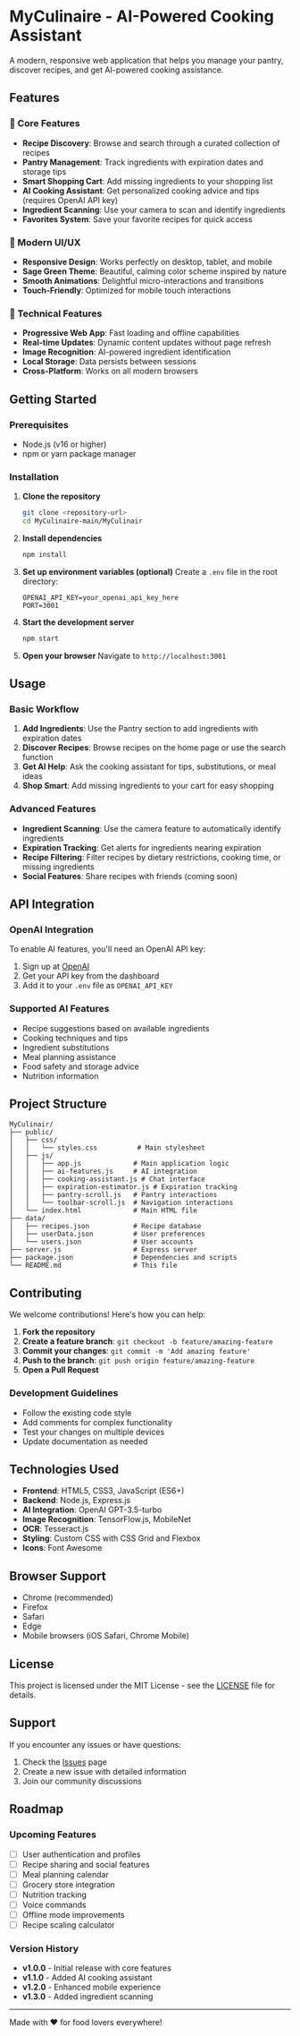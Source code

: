 # MyCulinaire - AI-Powered Cooking Assistant

A modern, responsive web application that helps you manage your pantry, discover recipes, and get AI-powered cooking assistance.

## Features

### 🍳 Core Features
- **Recipe Discovery**: Browse and search through a curated collection of recipes
- **Pantry Management**: Track ingredients with expiration dates and storage tips
- **Smart Shopping Cart**: Add missing ingredients to your shopping list
- **AI Cooking Assistant**: Get personalized cooking advice and tips (requires OpenAI API key)
- **Ingredient Scanning**: Use your camera to scan and identify ingredients
- **Favorites System**: Save your favorite recipes for quick access

### 🎨 Modern UI/UX
- **Responsive Design**: Works perfectly on desktop, tablet, and mobile
- **Sage Green Theme**: Beautiful, calming color scheme inspired by nature
- **Smooth Animations**: Delightful micro-interactions and transitions
- **Touch-Friendly**: Optimized for mobile touch interactions

### 🔧 Technical Features
- **Progressive Web App**: Fast loading and offline capabilities
- **Real-time Updates**: Dynamic content updates without page refresh
- **Image Recognition**: AI-powered ingredient identification
- **Local Storage**: Data persists between sessions
- **Cross-Platform**: Works on all modern browsers

## Getting Started

### Prerequisites
- Node.js (v16 or higher)
- npm or yarn package manager

### Installation

1. **Clone the repository**
   ```bash
   git clone <repository-url>
   cd MyCulinaire-main/MyCulinair
   ```

2. **Install dependencies**
   ```bash
   npm install
   ```

3. **Set up environment variables (optional)**
   Create a `.env` file in the root directory:
   ```env
   OPENAI_API_KEY=your_openai_api_key_here
   PORT=3001
   ```

4. **Start the development server**
   ```bash
   npm start
   ```

5. **Open your browser**
   Navigate to `http://localhost:3001`

## Usage

### Basic Workflow
1. **Add Ingredients**: Use the Pantry section to add ingredients with expiration dates
2. **Discover Recipes**: Browse recipes on the home page or use the search function
3. **Get AI Help**: Ask the cooking assistant for tips, substitutions, or meal ideas
4. **Shop Smart**: Add missing ingredients to your cart for easy shopping

### Advanced Features
- **Ingredient Scanning**: Use the camera feature to automatically identify ingredients
- **Expiration Tracking**: Get alerts for ingredients nearing expiration
- **Recipe Filtering**: Filter recipes by dietary restrictions, cooking time, or missing ingredients
- **Social Features**: Share recipes with friends (coming soon)

## API Integration

### OpenAI Integration
To enable AI features, you'll need an OpenAI API key:
1. Sign up at [OpenAI](https://openai.com)
2. Get your API key from the dashboard
3. Add it to your `.env` file as `OPENAI_API_KEY`

### Supported AI Features
- Recipe suggestions based on available ingredients
- Cooking techniques and tips
- Ingredient substitutions
- Meal planning assistance
- Food safety and storage advice
- Nutrition information

## Project Structure

```
MyCulinair/
├── public/
│   ├── css/
│   │   └── styles.css          # Main stylesheet
│   ├── js/
│   │   ├── app.js             # Main application logic
│   │   ├── ai-features.js     # AI integration
│   │   ├── cooking-assistant.js # Chat interface
│   │   ├── expiration-estimator.js # Expiration tracking
│   │   ├── pantry-scroll.js   # Pantry interactions
│   │   └── toolbar-scroll.js  # Navigation interactions
│   └── index.html             # Main HTML file
├── data/
│   ├── recipes.json           # Recipe database
│   ├── userData.json          # User preferences
│   └── users.json             # User accounts
├── server.js                  # Express server
├── package.json               # Dependencies and scripts
└── README.md                  # This file
```

## Contributing

We welcome contributions! Here's how you can help:

1. **Fork the repository**
2. **Create a feature branch**: `git checkout -b feature/amazing-feature`
3. **Commit your changes**: `git commit -m 'Add amazing feature'`
4. **Push to the branch**: `git push origin feature/amazing-feature`
5. **Open a Pull Request**

### Development Guidelines
- Follow the existing code style
- Add comments for complex functionality
- Test your changes on multiple devices
- Update documentation as needed

## Technologies Used

- **Frontend**: HTML5, CSS3, JavaScript (ES6+)
- **Backend**: Node.js, Express.js
- **AI Integration**: OpenAI GPT-3.5-turbo
- **Image Recognition**: TensorFlow.js, MobileNet
- **OCR**: Tesseract.js
- **Styling**: Custom CSS with CSS Grid and Flexbox
- **Icons**: Font Awesome

## Browser Support

- Chrome (recommended)
- Firefox
- Safari
- Edge
- Mobile browsers (iOS Safari, Chrome Mobile)

## License

This project is licensed under the MIT License - see the [LICENSE](LICENSE) file for details.

## Support

If you encounter any issues or have questions:
1. Check the [Issues](https://github.com/your-repo/issues) page
2. Create a new issue with detailed information
3. Join our community discussions

## Roadmap

### Upcoming Features
- [ ] User authentication and profiles
- [ ] Recipe sharing and social features
- [ ] Meal planning calendar
- [ ] Grocery store integration
- [ ] Nutrition tracking
- [ ] Voice commands
- [ ] Offline mode improvements
- [ ] Recipe scaling calculator

### Version History
- **v1.0.0** - Initial release with core features
- **v1.1.0** - Added AI cooking assistant
- **v1.2.0** - Enhanced mobile experience
- **v1.3.0** - Added ingredient scanning

---

Made with ❤️ for food lovers everywhere!
